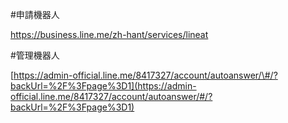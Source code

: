 \#申請機器人



https://business.line.me/zh-hant/services/lineat



\#管理機器人

[https://admin-official.line.me/8417327/account/autoanswer/\#/?backUrl=%2F%3Fpage%3D1](https://admin-official.line.me/8417327/account/autoanswer/#/?backUrl=%2F%3Fpage%3D1)

